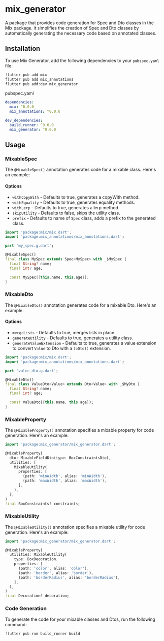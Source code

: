 # mix_generator

A package that provides code generation for Spec and Dto classes in the Mix package. It simplifies the creation of Spec and Dto classes by automatically generating the necessary code based on annotated classes.

## Installation

To use Mix Generator, add the following dependencies to your `pubspec.yaml` file:

```bash
flutter pub add mix
flutter pub add mix_annotations
flutter pub add:dev mix_generator
```

pubspec.yaml

```yaml
dependencies:
  mix: ^0.0.0
  mix_annotations: ^0.0.0

dev_dependencies:
  build_runner: ^0.0.0
  mix_generator: ^0.0.0
```

## Usage

### MixableSpec

The `@MixableSpec()` annotation generates code for a mixable class. Here's an example:

#### Options

- `withCopyWith` - Defaults to true, generates a copyWith method.
- `withEquality` - Defaults to true, generates equality methods.
- `withLerp` - Defaults to true, generates a lerp method.
- `skipUtility` - Defaults to false, skips the utility class.
- `prefix` - Defaults to name of `Spec` class, adds a prefix to the generated class.

```dart
import 'package:mix/mix.dart';
import 'package:mix_annotations/mix_annotations.dart';

part 'my_spec.g.dart';

@MixableSpec()
final class MySpec extends Spec<MySpec> with _$MySpec {
  final String? name;
  final int? age;

  const MySpec({this.name, this.age});
}
```

### MixableDto

The `@MixableDto()` annotation generates code for a mixable Dto. Here's an example:

#### Options

- `mergeLists` - Defaults to true, merges lists in place.
- `generateUtility` - Defaults to true, generates a utility class.
- `generateValueExtension` - Defaults to true, generates a value extension to convert `Value` to Dto with a `toDto()` extension.

```dart
import 'package:mix/mix.dart';
import 'package:mix_annotations/mix_annotations.dart';

part 'value_dto.g.dart';

@MixableDto()
final class ValueDto<Value> extends Dto<Value> with _$MyDto {
  final String? name;
  final int? age;

  const ValueDto({this.name, this.age});
}
```

### MixableProperty

The `@MixableProperty()` annotation specifies a mixable property for code generation. Here's an example:

```dart
import 'package:mix_generator/mix_generator.dart';

@MixableProperty(
  dto: MixableFieldDto(type: BoxConstraintsDto),
  utilities: [
    MixableUtility(
      properties: [
        (path: 'minWidth', alias: 'minWidth'),
        (path: 'maxWidth', alias: 'maxWidth'),
      ],
    ),
  ],
)
final BoxConstraints? constraints;
```

### MixableUtility

The `@MixableUtility()` annotation specifies a mixable utility for code generation. Here's an example:

```dart
import 'package:mix_generator/mix_generator.dart';

@MixableProperty(
  utilities: MixableUtility(
    type: BoxDecoration,
    properties: [
      (path: 'color', alias: 'color'),
      (path: 'border', alias: 'border'),
      (path: 'borderRadius', alias: 'borderRadius'),
    ],
  ),
)
final Decoration? decoration;
```

### Code Generation

To generate the code for your mixable classes and Dtos, run the following command:

```bash
flutter pub run build_runner build
```
